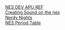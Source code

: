 [NES DEV APU REF](http://nesdev.com/apu_ref.txt)  
[Creating Sound on the nes](https://safiire.github.io/blog/2015/03/29/creating-sound-on-the-nes/)  
[Nerdy Nights](http://nintendoage.com/pub/faq/NA/index.html?load=nerdy_nights_out.html)  
[NES Period Table](https://wiki.nesdev.com/w/index.php/APU_period_table)
